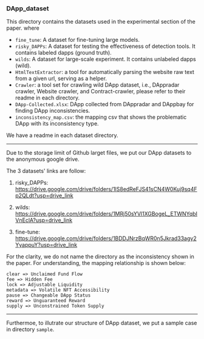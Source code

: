 ### DApp_dataset

This directory contains the datasets used in the experimental section of the paper. where

- `fine_tune`: A dataset for fine-tuning large models.
- `risky_DAPPs`: A dataset for testing the effectiveness of detection tools. It contains labeled dapps (ground truth).
- `wilds`: A dataset for large-scale experiment. It contains unlabeled dapps (wild).
- `HtmlTextExtractor`: a tool for automatically parsing the website raw text from a given url, serving as a helper.
- `Crawler`: a tool set for crawling wild DApp dataset, i.e., DAppradar crawler, Website crawler, and Contract-crawler, please refer to their readme in each directory.
- `DApp-Collected.xlsx`: DApp collected from DAppradar and DAppbay for finding DApp inconsistencies.
- `inconsistency_map.csv`: the mapping csv that shows the problematic DApp with its inconsistency type.

We have a readme in each dataset directory.

---

Due to the storage limit of Github larget files, we put our DApp datasets to the anonymous google drive.

The 3 datasets' links are follow:

1. risky_DAPPs: <https://drive.google.com/drive/folders/1lS8edReFJS41sCN4W0Kuj9sq4Fp2QLdt?usp=drive_link>

2. wilds: <https://drive.google.com/drive/folders/1MRj50sYVl1XGBogeL_ETWNYqbIVnEclA?usp=drive_link>

3. fine-tune: <https://drive.google.com/drive/folders/1BDDJNrzBqWR0n5Jkrad33agy2YyappuY?usp=drive_link>

For the clarity, we do not name the directory as the inconsistency shown in the paper. For understanding, the mapping relationship is shown below:

```csv=
clear => Unclaimed Fund Flow
fee => Hidden Fee
lock => Adjustable Liquidity
metadata => Volatile NFT Accessibility
pause => Changeable DApp Status
reward => Unguaranteed Reward
supply => Unconstrained Token Supply
```

---

Furthermoe, to illutrate our structure of DApp dataset, we put a sample case in directory `sample`.
